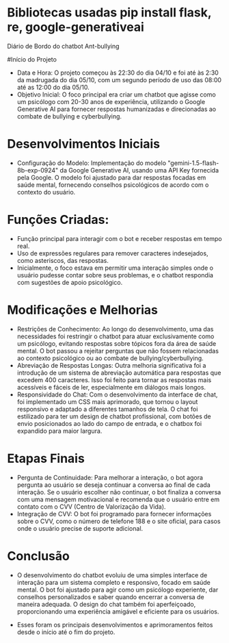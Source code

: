 # Bibliotecas usadas pip install flask, re, google-generativeai
Diário de Bordo do chatbot Ant-bullying

#Início do Projeto
- Data e Hora: O projeto começou às 22:30 do dia 04/10 e foi até às 2:30 da madrugada do dia 05/10, com um segundo período de uso das 08:00 até as 12:00 do dia 05/10.
- Objetivo Inicial: O foco principal era criar um chatbot que agisse como um psicólogo com 20-30 anos de experiência, utilizando o Google Generative AI para fornecer respostas humanizadas e direcionadas ao combate de bullying e cyberbullying.

# Desenvolvimentos Iniciais
- Configuração do Modelo: Implementação do modelo "gemini-1.5-flash-8b-exp-0924" da Google Generative AI, usando uma API Key fornecida pela Google. O modelo foi ajustado para dar respostas focadas em saúde mental, fornecendo conselhos psicológicos de acordo com o contexto do usuário.

# Funções Criadas:
- Função principal para interagir com o bot e receber respostas em tempo real.
- Uso de expressões regulares para remover caracteres indesejados, como asteriscos, das respostas.
- Inicialmente, o foco estava em permitir uma interação simples onde o usuário pudesse contar sobre seus problemas, e o chatbot respondia com sugestões de apoio psicológico.
  
# Modificações e Melhorias
- Restrições de Conhecimento: Ao longo do desenvolvimento, uma das necessidades foi restringir o chatbot para atuar exclusivamente como um psicólogo, evitando respostas sobre tópicos fora da área de saúde mental. O bot passou a rejeitar perguntas que não fossem relacionadas ao contexto psicológico ou ao combate de bullying/cyberbullying.
- Abreviação de Respostas Longas: Outra melhoria significativa foi a introdução de um sistema de abreviação automática para respostas que excedem 400 caracteres. Isso foi feito para tornar as respostas mais acessíveis e fáceis de ler, especialmente em diálogos mais longos.
- Responsividade do Chat: Com o desenvolvimento da interface de chat, foi implementado um CSS mais aprimorado, que tornou o layout responsivo e adaptado a diferentes tamanhos de tela. O chat foi estilizado para ter um design de chatbot profissional, com botões de envio posicionados ao lado do campo de entrada, e o chatbox foi expandido para maior largura.

# Etapas Finais
- Pergunta de Continuidade: Para melhorar a interação, o bot agora pergunta ao usuário se deseja continuar a conversa ao final de cada interação. Se o usuário escolher não continuar, o bot finaliza a conversa com uma mensagem motivacional e recomenda que o usuário entre em contato com o CVV (Centro de Valorização da Vida).
- Integração de CVV: O bot foi programado para fornecer informações sobre o CVV, como o número de telefone 188 e o site oficial, para casos onde o usuário precise de suporte adicional.

# Conclusão
- O desenvolvimento do chatbot evoluiu de uma simples interface de interação para um sistema completo e responsivo, focado em saúde mental. O bot foi ajustado para agir como um psicólogo experiente, dar conselhos personalizados e saber quando encerrar a conversa de maneira adequada. O design do chat também foi aperfeiçoado, proporcionando uma experiência amigável e eficiente para os usuários.

- Esses foram os principais desenvolvimentos e aprimoramentos feitos desde o início até o fim do projeto.
